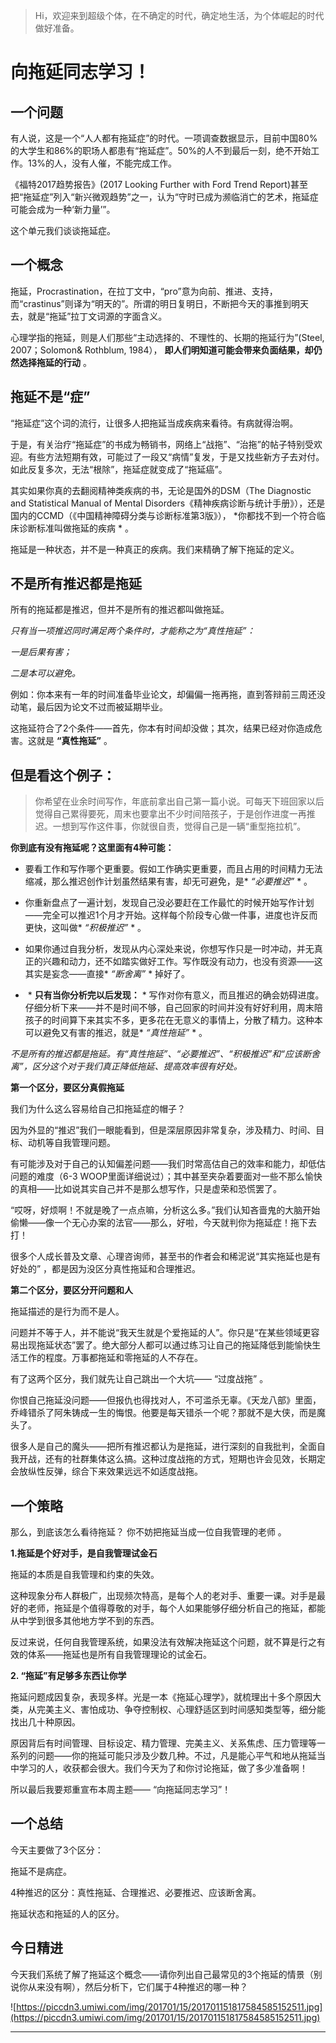 > Hi，欢迎来到超级个体，在不确定的时代，确定地生活，为个体崛起的时代做好准备。

# 向拖延同志学习！

## 一个问题

有人说，这是一个“人人都有拖延症”的时代。一项调查数据显示，目前中国80%的大学生和86%的职场人都患有“拖延症”。50%的人不到最后一刻，绝不开始工作。13%的人，没有人催，不能完成工作。

《福特2017趋势报告》(2017 Looking Further with Ford Trend Report)甚至把“拖延症”列入“新兴微观趋势”之一，认为“守时已成为濒临消亡的艺术，拖延症可能会成为一种‘新力量’”。

这个单元我们谈谈拖延症。

## 一个概念

拖延，Procrastination，在拉丁文中，“pro”意为向前、推进、支持，而“crastinus”则译为“明天的”。所谓的明日复明日，不断把今天的事推到明天去，就是“拖延”拉丁文词源的字面含义。

心理学指的拖延，则是人们那些“主动选择的、不理性的、长期的拖延行为”(Steel, 2007；Solomon& Rothblum, 1984）， **即人们明知道可能会带来负面结果，却仍然选择拖延的行动** 。

## 拖延不是“症”

“拖延症”这个词的流行，让很多人把拖延当成疾病来看待。有病就得治啊。

于是，有关治疗“拖延症”的书成为畅销书，网络上“战拖”、“治拖”的帖子特别受欢迎。有些方法短期有效，可能过了一段又“病情”复发，于是又找些新方子去对付。如此反复多次，无法“根除”，拖延症就变成了“拖延癌”。

其实如果你真的去翻阅精神类疾病的书，无论是国外的DSM（The Diagnostic and Statistical Manual of Mental Disorders《精神疾病诊断与统计手册》），还是国内的CCMD（《中国精神障碍分类与诊断标准第3版》）， *你都找不到一个符合临床诊断标准叫做拖延的疾病 * 。

拖延是一种状态，并不是一种真正的疾病。我们来精确了解下拖延的定义。

## 不是所有推迟都是拖延

所有的拖延都是推迟，但并不是所有的推迟都叫做拖延。

 *只有当一项推迟同时满足两个条件时，才能称之为“真性拖延”：*

 *一是后果有害；*

 *二是本可以避免。*

例如：你本来有一年的时间准备毕业论文，却偏偏一拖再拖，直到答辩前三周还没动笔，最后因为论文不过而被延期毕业。

这拖延符合了2个条件——首先，你本有时间却没做；其次，结果已经对你造成危害。这就是 **“真性拖延”** 。    

## 但是看这个例子：

> 你希望在业余时间写作，年底前拿出自己第一篇小说。可每天下班回家以后觉得自己累得要死，周末也要拿出不少时间陪孩子，于是创作进度一再推迟。一想到写作这件事，你就很自责，觉得自己是一辆“重型拖拉机”。

 **你到底有没有拖延呢？这里面有4种可能：**

* 要看工作和写作哪个更重要。假如工作确实更重要，而且占用的时间精力无法缩减，那么推迟创作计划虽然结果有害，却无可避免，是* *“必要推迟”* * 。

* 你重新盘点了一遍计划，发现自己没必要赶在工作最忙的时候开始写作计划——完全可以推迟1个月才开始。这样每个阶段专心做一件事，进度也许反而更快，这叫做* *“积极推迟”* * 。

* 如果你通过自我分析，发现从内心深处来说，你想写作只是一时冲动，并无真正的兴趣和动力，还不如踏实做好工作。写作既没有动力，也没有资源——这其实是妄念——直接* *“断舍离”* * 掉好了。

*  * **只有当你分析完以后发现：** * 写作对你有意义，而且推迟的确会妨碍进度。仔细分析下来——并不是时间不够，自己回家的时间并没有好好利用，周末陪孩子的时间算下来其实不多，更多花在无意义的事情上，分散了精力。这种本可以避免又有害的推迟，就是* *“真性拖延”* * 。    

 *不是所有的推迟都是拖延。有“真性拖延”、“必要推迟”、“积极推迟”和“应该断舍离”，区分这个对于我们真正降低拖延、提高效率很有好处。*    

 **第一个区分，要区分真假拖延**

我们为什么这么容易给自己扣拖延症的帽子？

因为外显的“推迟”我们一眼能看到，但是深层原因非常复杂，涉及精力、时间、目标、动机等自我管理问题。

有可能涉及对于自己的认知偏差问题——我们时常高估自己的效率和能力，却低估问题的难度（6-3 WOOP里面详细说过）；其中甚至夹杂着要面对一些不那么愉快的真相——比如说其实自己并不是那么想写作，只是虚荣和恐慌罢了。

“哎呀，好烦啊！不就是晚了一点点嘛，分析这么多。”我们认知吝啬鬼的大脑开始偷懒——像一个无心办案的法官——那么，好啦，今天就判你为拖延症！拖下去打！

很多个人成长普及文章、心理咨询师，甚至书的作者会和稀泥说“其实拖延也是有好处的” ，都是因为没区分真性拖延和合理推迟。

 **第二个区分，要区分开问题和人**

拖延描述的是行为而不是人。

问题并不等于人，并不能说“我天生就是个爱拖延的人”。你只是“在某些领域更容易出现拖延状态”罢了。绝大部分人都可以通过练习让自己的拖延降低到能愉快生活工作的程度。万事都拖延和零拖延的人不存在。

有了这两个区分，我们就先让自己跳出一个大坑—— “过度战拖” 。

你恨自己拖延没问题——但报仇也得找对人，不可滥杀无辜。《天龙八部》里面，乔峰错杀了阿朱铸成一生的悔恨。他要是每天错杀一个呢？那就不是大侠，而是魔头了。

很多人是自己的魔头——把所有推迟都认为是拖延，进行深刻的自我批判，全面自我开战，还有的社群集体这么搞。这种过度战拖的方式，短期也许会见效，长期定会放纵性反弹，综合下来效果远远不如适度战拖。    

## 一个策略

那么，到底该怎么看待拖延？ 你不妨把拖延当成一位自我管理的老师 。

 **1.拖延是个好对手，是自我管理试金石**

拖延的本质是自我管理和约束的失效。

这种现象分布人群极广，出现频次特高，是每个人的老对手、重要一课。对手是最好的老师，拖延是个值得尊敬的对手，每个人如果能够仔细分析自己的拖延，都能从中学到很多其他地方学不到的东西。

反过来说，任何自我管理系统，如果没法有效解决拖延这个问题，就不算是行之有效的体系——拖延也是所有自我管理理论的试金石。    

 **2. “拖延”有足够多东西让你学**

拖延问题成因复杂，表现多样。光是一本《拖延心理学》，就梳理出十多个原因大类，从完美主义、害怕成功、争夺控制权、心理舒适区到时间感知类型等，细分能找出几十种原因。

原因背后有时间管理、目标设定、精力管理、完美主义、关系焦虑、压力管理等一系列的问题——你的拖延可能只涉及少数几种。不过，凡是能心平气和地从拖延当中学习的人，收获都会很大。我们今天为了和你讨论拖延，做了多少准备啊！

所以最后我要郑重宣布本周主题—— “向拖延同志学习”！

## 一个总结

今天主要做了3个区分：

拖延不是病症。

4种推迟的区分：真性拖延、合理推迟、必要推迟、应该断舍离。

拖延状态和拖延的人的区分。    

## 今日精进

今天我们系统了解了拖延这个概念——请你列出自己最常见的3个拖延的情景（别说你从来没有啊），然后分析下，它们属于4种推迟的哪一种？    

![https://piccdn3.umiwi.com/img/201701/15/201701151817584585152511.jpg](https://piccdn3.umiwi.com/img/201701/15/201701151817584585152511.jpg)

---
